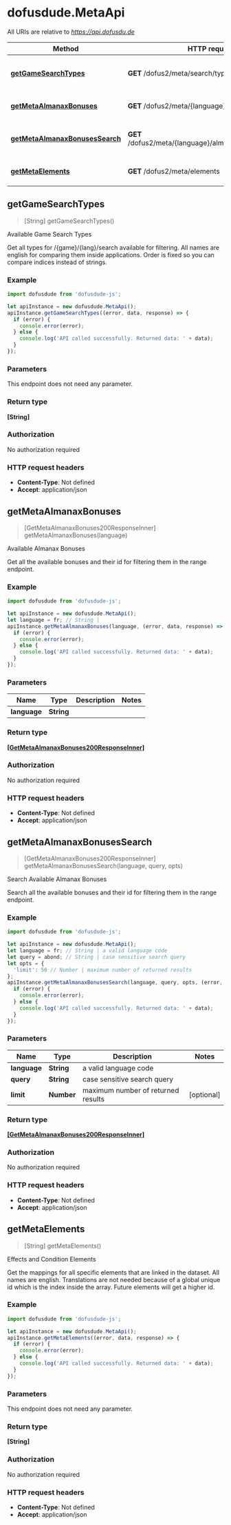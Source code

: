 # dofusdude.MetaApi

All URIs are relative to *https://api.dofusdu.de*

Method | HTTP request | Description
------------- | ------------- | -------------
[**getGameSearchTypes**](MetaApi.md#getGameSearchTypes) | **GET** /dofus2/meta/search/types | Available Game Search Types
[**getMetaAlmanaxBonuses**](MetaApi.md#getMetaAlmanaxBonuses) | **GET** /dofus2/meta/{language}/almanax/bonuses | Available Almanax Bonuses
[**getMetaAlmanaxBonusesSearch**](MetaApi.md#getMetaAlmanaxBonusesSearch) | **GET** /dofus2/meta/{language}/almanax/bonuses/search | Search Available Almanax Bonuses
[**getMetaElements**](MetaApi.md#getMetaElements) | **GET** /dofus2/meta/elements | Effects and Condition Elements



## getGameSearchTypes

> [String] getGameSearchTypes()

Available Game Search Types

Get all types for /{game}/{lang}/search available for filtering. All names are english for comparing them inside applications. Order is fixed so you can compare indices instead of strings.

### Example

```javascript
import dofusdude from 'dofusdude-js';

let apiInstance = new dofusdude.MetaApi();
apiInstance.getGameSearchTypes((error, data, response) => {
  if (error) {
    console.error(error);
  } else {
    console.log('API called successfully. Returned data: ' + data);
  }
});
```

### Parameters

This endpoint does not need any parameter.

### Return type

**[String]**

### Authorization

No authorization required

### HTTP request headers

- **Content-Type**: Not defined
- **Accept**: application/json


## getMetaAlmanaxBonuses

> [GetMetaAlmanaxBonuses200ResponseInner] getMetaAlmanaxBonuses(language)

Available Almanax Bonuses

Get all the available bonuses and their id for filtering them in the range endpoint.

### Example

```javascript
import dofusdude from 'dofusdude-js';

let apiInstance = new dofusdude.MetaApi();
let language = fr; // String | 
apiInstance.getMetaAlmanaxBonuses(language, (error, data, response) => {
  if (error) {
    console.error(error);
  } else {
    console.log('API called successfully. Returned data: ' + data);
  }
});
```

### Parameters


Name | Type | Description  | Notes
------------- | ------------- | ------------- | -------------
 **language** | **String**|  | 

### Return type

[**[GetMetaAlmanaxBonuses200ResponseInner]**](GetMetaAlmanaxBonuses200ResponseInner.md)

### Authorization

No authorization required

### HTTP request headers

- **Content-Type**: Not defined
- **Accept**: application/json


## getMetaAlmanaxBonusesSearch

> [GetMetaAlmanaxBonuses200ResponseInner] getMetaAlmanaxBonusesSearch(language, query, opts)

Search Available Almanax Bonuses

Search all the available bonuses and their id for filtering them in the range endpoint.

### Example

```javascript
import dofusdude from 'dofusdude-js';

let apiInstance = new dofusdude.MetaApi();
let language = fr; // String | a valid language code
let query = abond; // String | case sensitive search query
let opts = {
  'limit': 56 // Number | maximum number of returned results
};
apiInstance.getMetaAlmanaxBonusesSearch(language, query, opts, (error, data, response) => {
  if (error) {
    console.error(error);
  } else {
    console.log('API called successfully. Returned data: ' + data);
  }
});
```

### Parameters


Name | Type | Description  | Notes
------------- | ------------- | ------------- | -------------
 **language** | **String**| a valid language code | 
 **query** | **String**| case sensitive search query | 
 **limit** | **Number**| maximum number of returned results | [optional] 

### Return type

[**[GetMetaAlmanaxBonuses200ResponseInner]**](GetMetaAlmanaxBonuses200ResponseInner.md)

### Authorization

No authorization required

### HTTP request headers

- **Content-Type**: Not defined
- **Accept**: application/json


## getMetaElements

> [String] getMetaElements()

Effects and Condition Elements

Get the mappings for all specific elements that are linked in the dataset. All names are english. Translations are not needed because of a global unique id which is the index inside the array. Future elements will get a higher id.

### Example

```javascript
import dofusdude from 'dofusdude-js';

let apiInstance = new dofusdude.MetaApi();
apiInstance.getMetaElements((error, data, response) => {
  if (error) {
    console.error(error);
  } else {
    console.log('API called successfully. Returned data: ' + data);
  }
});
```

### Parameters

This endpoint does not need any parameter.

### Return type

**[String]**

### Authorization

No authorization required

### HTTP request headers

- **Content-Type**: Not defined
- **Accept**: application/json

